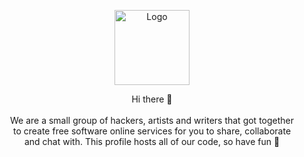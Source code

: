 <p align="center">
  <picture>
    <source media="(prefers-color-scheme: dark)" srcset="https://content.koyu.space/img/pb-icon.svg">
    <source media="(prefers-color-scheme: light)" srcset="https://content.koyu.space/img/logo-full.svg">
    <img alt="Logo" src="https://content.koyu.space/img/logo-full.svg" height="120">
  </picture>
</p>

<p align="center">
Hi there 👋                                                               <br><br>
We are a small group of hackers, artists and writers that got together    <br>
to create free software online services for you to share, collaborate     <br>
and chat with. This profile hosts all of our code, so have fun 👾         <br>
</p>
